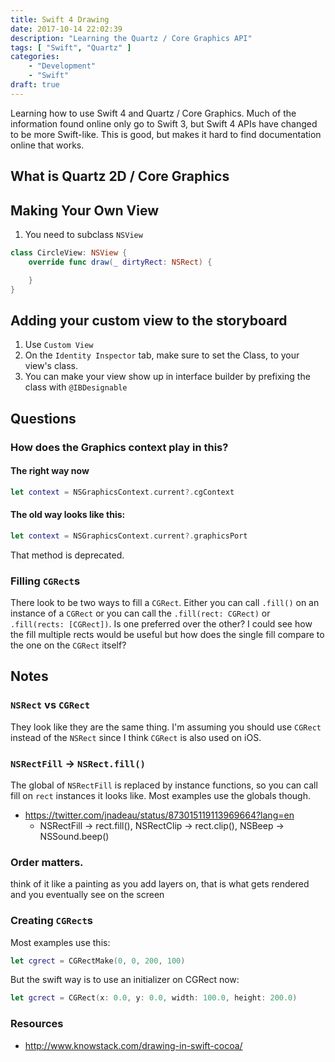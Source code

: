 ```yaml
---
title: Swift 4 Drawing
date: 2017-10-14 22:02:39
description: "Learning the Quartz / Core Graphics API"
tags: [ "Swift", "Quartz" ]
categories:
    - "Development"
    - "Swift"
draft: true
---
```


Learning how to use Swift 4 and Quartz / Core Graphics. Much of the information
found online only go to Swift 3, but Swift 4 APIs have changed to be more
Swift-like. This is good, but makes it hard to find documentation online that
works.

## What is Quartz 2D / Core Graphics

## Making Your Own View

1. You need to subclass `NSView`

```swift
class CircleView: NSView {
    override func draw(_ dirtyRect: NSRect) {

    }
}
```

## Adding your custom view to the storyboard

1. Use `Custom View`
1. On the `Identity Inspector` tab, make sure to set the Class, to your view's
   class.
1. You can make your view show up in interface builder by prefixing the class
   with `@IBDesignable`

## Questions

### How does the Graphics context play in this?

#### The right way now

```swift
let context = NSGraphicsContext.current?.cgContext
```

#### The old way looks like this:

```swift
let context = NSGraphicsContext.current?.graphicsPort
```

That method is deprecated.

### Filling `CGRect`s

There look to be two ways to fill a `CGRect`. Either you can call `.fill()` on
an instance of a `CGRect` or you can call the `.fill(rect: CGRect)` or
`.fill(rects: [CGRect])`. Is one preferred over the other? I could see how the
fill multiple rects would be useful but how does the single fill compare to the
one on the `CGRect` itself?

## Notes

### `NSRect` vs `CGRect`

They look like they are the same thing. I'm assuming you should use `CGRect`
instead of the `NSRect` since I think `CGRect` is also used on iOS.

### `NSRectFill` -> `NSRect.fill()`

The global of `NSRectFill` is replaced by instance functions, so you can call
fill on `rect` instances it looks like. Most examples use the globals though.

* https://twitter.com/jnadeau/status/873015119113969664?lang=en
    * NSRectFill → rect.fill(), NSRectClip → rect.clip(), NSBeep →
        NSSound.beep()

### Order matters.

think of it like a painting as you add layers on, that is what gets rendered and
you eventually see on the screen

### Creating `CGRect`s

Most examples use this:

```swift
let cgrect = CGRectMake(0, 0, 200, 100)
```

But the swift way is to use an initializer on CGRect now:

```swift
let gcrect = CGRect(x: 0.0, y: 0.0, width: 100.0, height: 200.0)
```

### Resources

* http://www.knowstack.com/drawing-in-swift-cocoa/
